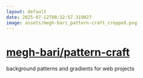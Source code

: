 ```yaml
---
layout: default
date: 2025-07-12T08:32:57.319027
image: assets/megh-bari_pattern-craft_cropped.png
---
```


# [megh-bari/pattern-craft](https://github.com/megh-bari/pattern-craft)

background patterns and gradients for web projects
